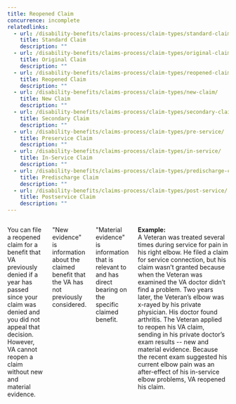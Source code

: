 ```yaml
---
title: Reopened Claim
concurrence: incomplete
relatedlinks:
  - url: /disability-benefits/claims-process/claim-types/standard-claim/
    title: Standard Claim
    description: ""
  - url: /disability-benefits/claims-process/claim-types/original-claim/
    title: Original Claim
    description: ""
  - url: /disability-benefits/claims-process/claim-types/reopened-claim/
    title: Reopened Claim
    description: ""
  - url: /disability-benefits/claims-process/claim-types/new-claim/
    title: New Claim
    description: ""
  - url: /disability-benefits/claims-process/claim-types/secondary-claim/
    title: Secondary Claim
    description: ""
  - url: /disability-benefits/claims-process/claim-types/pre-service/
    title: Preservice Claim
    description: ""
  - url: /disability-benefits/claims-process/claim-types/in-service/
    title: In-Service Claim
    description: ""
  - url: /disability-benefits/claims-process/claim-types/predischarge-claim/
    title: Predischarge Claim
    description: ""
  - url: /disability-benefits/claims-process/claim-types/post-service/
    title: Postservice Claim
    description: ""
---
```


<div class="section one" markdown="0">
<div class="primary" markdown="0">
<div class="row" markdown="0">
<div class="small-12 columns" markdown="1">    

You can file a reopened claim for a benefit that VA previously denied if a year has passed since your claim was denied and you did not appeal that decision. However, VA cannot reopen a claim without new and material evidence.

&quot;New evidence&quot; is information about the claimed benefit that the VA has not previously considered.

&quot;Material evidence&quot; is information that is relevant to and has direct bearing on the specific claimed benefit.

**Example:**<br>
A Veteran was treated several times during service for pain in his right elbow. He filed a claim for service connection, but his claim wasn’t granted because when the Veteran was examined the VA doctor didn’t find a problem. Two years later, the Veteran’s elbow was x-rayed by his private physician. His doctor found arthritis. The Veteran applied to reopen his VA claim, sending in his private doctor’s exam results -- new and material evidence. Because the recent exam suggested his current elbow pain was an after-effect of his in-service elbow problems, VA reopened his claim.

</div>
</div>
</div>
</div>